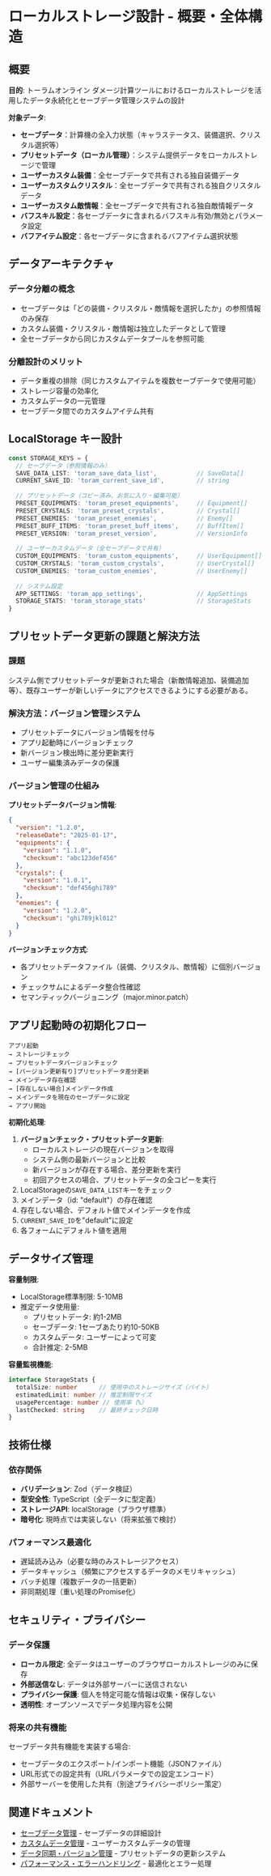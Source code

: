 # ローカルストレージ設計 - 概要・全体構造

## 概要

**目的**: トーラムオンライン ダメージ計算ツールにおけるローカルストレージを活用したデータ永続化とセーブデータ管理システムの設計

**対象データ**:
- **セーブデータ**：計算機の全入力状態（キャラステータス、装備選択、クリスタル選択等）
- **プリセットデータ（ローカル管理）**：システム提供データをローカルストレージで管理
- **ユーザーカスタム装備**：全セーブデータで共有される独自装備データ
- **ユーザーカスタムクリスタル**：全セーブデータで共有される独自クリスタルデータ
- **ユーザーカスタム敵情報**：全セーブデータで共有される独自敵情報データ
- **バフスキル設定**：各セーブデータに含まれるバフスキル有効/無効とパラメータ設定
- **バフアイテム設定**：各セーブデータに含まれるバフアイテム選択状態

## データアーキテクチャ

### データ分離の概念
- セーブデータは「どの装備・クリスタル・敵情報を選択したか」の参照情報のみ保存
- カスタム装備・クリスタル・敵情報は独立したデータとして管理
- 全セーブデータから同じカスタムデータプールを参照可能

### 分離設計のメリット
- データ重複の排除（同じカスタムアイテムを複数セーブデータで使用可能）
- ストレージ容量の効率化
- カスタムデータの一元管理
- セーブデータ間でのカスタムアイテム共有

## LocalStorage キー設計

```typescript
const STORAGE_KEYS = {
  // セーブデータ（参照情報のみ）
  SAVE_DATA_LIST: 'toram_save_data_list',           // SaveData[]
  CURRENT_SAVE_ID: 'toram_current_save_id',         // string
  
  // プリセットデータ（コピー済み、お気に入り・編集可能）
  PRESET_EQUIPMENTS: 'toram_preset_equipments',     // Equipment[]
  PRESET_CRYSTALS: 'toram_preset_crystals',         // Crystal[]
  PRESET_ENEMIES: 'toram_preset_enemies',           // Enemy[]
  PRESET_BUFF_ITEMS: 'toram_preset_buff_items',     // BuffItem[]
  PRESET_VERSION: 'toram_preset_version',           // VersionInfo
  
  // ユーザーカスタムデータ（全セーブデータで共有）
  CUSTOM_EQUIPMENTS: 'toram_custom_equipments',     // UserEquipment[]
  CUSTOM_CRYSTALS: 'toram_custom_crystals',         // UserCrystal[]
  CUSTOM_ENEMIES: 'toram_custom_enemies',           // UserEnemy[]
  
  // システム設定
  APP_SETTINGS: 'toram_app_settings',               // AppSettings
  STORAGE_STATS: 'toram_storage_stats'              // StorageStats
}
```

## プリセットデータ更新の課題と解決方法

### 課題
システム側でプリセットデータが更新された場合（新敵情報追加、装備追加等）、既存ユーザーが新しいデータにアクセスできるようにする必要がある。

### 解決方法：バージョン管理システム
- プリセットデータにバージョン情報を付与
- アプリ起動時にバージョンチェック
- 新バージョン検出時に差分更新実行
- ユーザー編集済みデータの保護

### バージョン管理の仕組み

**プリセットデータバージョン情報**:
```json
{
  "version": "1.2.0",
  "releaseDate": "2025-01-17",
  "equipments": {
    "version": "1.1.0",
    "checksum": "abc123def456"
  },
  "crystals": {
    "version": "1.0.1", 
    "checksum": "def456ghi789"
  },
  "enemies": {
    "version": "1.2.0",
    "checksum": "ghi789jkl012"
  }
}
```

**バージョンチェック方式**:
- 各プリセットデータファイル（装備、クリスタル、敵情報）に個別バージョン
- チェックサムによるデータ整合性確認
- セマンティックバージョニング（major.minor.patch）

## アプリ起動時の初期化フロー

```
アプリ起動 
→ ストレージチェック 
→ プリセットデータバージョンチェック 
→ [バージョン更新有り]プリセットデータ差分更新 
→ メインデータ存在確認 
→ [存在しない場合]メインデータ作成 
→ メインデータを現在のセーブデータに設定 
→ アプリ開始
```

**初期化処理**:
1. **バージョンチェック・プリセットデータ更新**:
   - ローカルストレージの現在バージョンを取得
   - システム側の最新バージョンと比較
   - 新バージョンが存在する場合、差分更新を実行
   - 初回アクセスの場合、プリセットデータの全コピーを実行
2. LocalStorageの`SAVE_DATA_LIST`キーをチェック
3. メインデータ（id: "default"）の存在確認
4. 存在しない場合、デフォルト値でメインデータを作成
5. `CURRENT_SAVE_ID`を"default"に設定
6. 各フォームにデフォルト値を適用

## データサイズ管理

**容量制限**:
- LocalStorage標準制限: 5-10MB
- 推定データ使用量:
  - プリセットデータ: 約1-2MB
  - セーブデータ: 1セーブあたり約10-50KB
  - カスタムデータ: ユーザーによって可変
  - 合計推定: 2-5MB

**容量監視機能**:
```typescript
interface StorageStats {
  totalSize: number      // 使用中のストレージサイズ（バイト）
  estimatedLimit: number // 推定制限サイズ
  usagePercentage: number // 使用率（%）
  lastChecked: string    // 最終チェック日時
}
```

## 技術仕様

### 依存関係
- **バリデーション**: Zod（データ検証）
- **型安全性**: TypeScript（全データに型定義）
- **ストレージAPI**: localStorage（ブラウザ標準）
- **暗号化**: 現時点では実装しない（将来拡張で検討）

### パフォーマンス最適化
- 遅延読み込み（必要な時のみストレージアクセス）
- データキャッシュ（頻繁にアクセスするデータのメモリキャッシュ）
- バッチ処理（複数データの一括更新）
- 非同期処理（重い処理のPromise化）

## セキュリティ・プライバシー

### データ保護
- **ローカル限定**: 全データはユーザーのブラウザローカルストレージのみに保存
- **外部送信なし**: データは外部サーバーに送信されない
- **プライバシー保護**: 個人を特定可能な情報は収集・保存しない
- **透明性**: オープンソースでデータ処理内容を公開

### 将来の共有機能
セーブデータ共有機能を実装する場合:
- セーブデータのエクスポート/インポート機能（JSONファイル）
- URL形式での設定共有（URLパラメータでの設定エンコード）
- 外部サーバーを使用した共有（別途プライバシーポリシー策定）

## 関連ドキュメント

- [セーブデータ管理](./save-data-storage.md) - セーブデータの詳細設計
- [カスタムデータ管理](./custom-data-storage.md) - ユーザーカスタムデータの管理
- [データ同期・バージョン管理](./data-sync.md) - プリセットデータの更新システム
- [パフォーマンス・エラーハンドリング](./storage-optimization.md) - 最適化とエラー処理